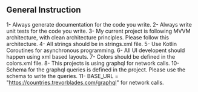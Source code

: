 ## General  Instruction
1- Always generate documentation for the code you write.
2- Always write unit tests for the code you write.
3- My current project is following MVVM architecture, with clean architecture principles. Please follow this architecture.
4- All strings should be in strings.xml file.
5- Use Kotlin Coroutines for asynchronous programming.
6- All UI developent should happen using xml based layouts.
7- Colors should be defined in the colors.xml file.
8- This projects is using graphql for network calls.
10- Schema for the graphql queries is defined in the project. Please use the schema to write the queries.
11- BASE_URL = "https://countries.trevorblades.com/graphql" for network calls.